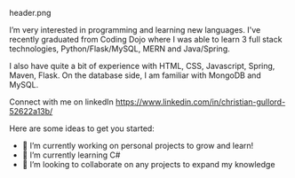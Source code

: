 header.png

I’m very interested in programming and learning new languages. I've recently graduated from Coding Dojo where I was able to learn 3 full stack technologies, Python/Flask/MySQL, MERN and Java/Spring. 


I also have quite a bit of experience with HTML, CSS, Javascript, Spring, Maven, Flask. On the database side, I am familiar with MongoDB and MySQL.

Connect with me on linkedIn https://www.linkedin.com/in/christian-gullord-52622a13b/


Here are some ideas to get you started:

- 🔭 I’m currently working on personal projects to grow and learn!
- 🌱 I’m currently learning C#
- 👯 I’m looking to collaborate on any projects to expand my knowledge


